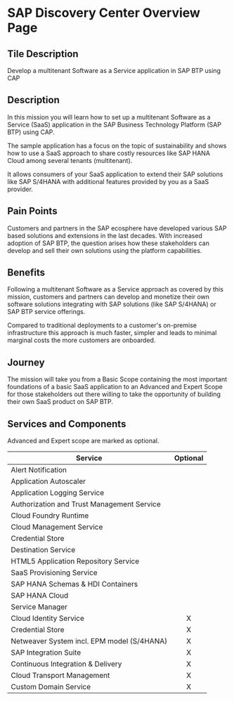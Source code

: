 # SAP Discovery Center Overview Page

## Tile Description

Develop a multitenant Software as a Service application in SAP BTP using CAP

## Description

In this mission you will learn how to set up a multitenant Software as a Service (SaaS) application in the SAP Business Technology Platform (SAP BTP) using CAP. 

The sample application has a focus on the topic of sustainability and shows how to use a SaaS approach to share costly resources like SAP HANA Cloud among several tenants (multitenant).  

It allows consumers of your SaaS application to extend their SAP solutions like SAP S/4HANA with additional features provided by you as a SaaS provider. 

## Pain Points

Customers and partners in the SAP ecosphere have developed various SAP based solutions and extensions in the last decades. With increased adoption of SAP BTP, the question arises how these stakeholders can develop and sell their own solutions using the platform capabilities.  

## Benefits

Following a multitenant Software as a Service approach as covered by this mission, customers and partners can develop and monetize their own software solutions integrating with SAP solutions (like SAP S/4HANA) or SAP BTP service offerings. 

Compared to traditional deployments to a customer's on-premise infrastructure this approach is much faster, simpler and leads to minimal marginal costs the more customers are onboarded.  

## Journey

The mission will take you from a Basic Scope containing the most important foundations of a basic SaaS application to an Advanced and Expert Scope for those stakeholders out there willing to take the opportunity of building their own SaaS product on SAP BTP.

## Services and Components

Advanced and Expert scope are marked as optional. 

| Service                                       | Optional |
|-----------------------------------------------|:--------:|
| Alert Notification                            |          |
| Application Autoscaler                        |          |
| Application Logging Service                   |          |
| Authorization and Trust Management Service    |          |
| Cloud Foundry Runtime                         |          |
| Cloud Management Service                      |          |
| Credential Store                              |          |
| Destination Service                           |          |
| HTML5 Application Repository Service          |          |
| SaaS Provisioning Service                     |          |
| SAP HANA Schemas & HDI Containers             |          |
| SAP HANA Cloud                                |          |
| Service Manager                               |          |
| Cloud Identity Service                        |    X     |
| Credential Store                              |    X     |
| Netweaver System incl. EPM model (S/4HANA)    |    X     |
| SAP Integration Suite                         |    X     |
| Continuous Integration & Delivery             |    X     |
| Cloud Transport Management                    |    X     |
| Custom Domain Service                         |    X     |
